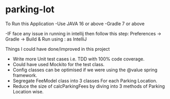 # parking-lot
To Run this Application
-Use JAVA 16 or above
-Gradle 7 or above

-IF face any issue in running in intellij then follow this step:
Preferences -> Gradle -> Build & Run using : as IntelliJ


Things I could have done/improved in this project

- Write more Unit test cases i.e. TDD with 100% code coverage.
- Could have used Mockito for the test class.
- Config classes can be optimised if we were using the @value spring framework.
- Segregate FeeModel class into 3 classes For each Parking Location.
- Reduce the size of calcParkingFees by diving into 3 methods of Parking Location wise.